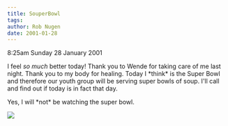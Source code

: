 ```yaml
---
title: SouperBowl
tags: 
author: Rob Nugen
date: 2001-01-28
---
```


<p class=date>8:25am Sunday 28 January 2001</p>

<p>I feel <em>so much</em> better today!  Thank you to
Wende for taking care of me last night.  Thank you to
my body for healing.  Today I *think* is the Super
Bowl and therefore our youth group will be serving
super bowls of soup.  I'll call and find out if today
is in fact that day.</p>

<p>Yes, I will *not* be watching the super bowl.</p>

<p><img src="/images/rob/wL-ROB.gif"/></p>
